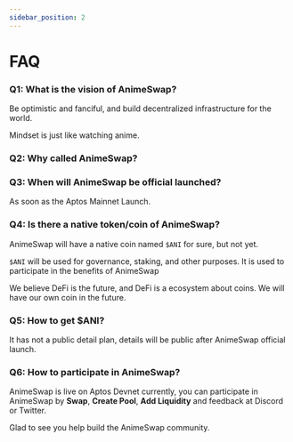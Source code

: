 ```yaml
---
sidebar_position: 2
---
```


# FAQ

### Q1: What is the vision of AnimeSwap? 

Be optimistic and fanciful, and build decentralized infrastructure for the world.

Mindset is just like watching anime.

### Q2: Why called **AnimeSwap**?



### Q3: When will AnimeSwap be official launched?

As soon as the Aptos Mainnet Launch.

### Q4: Is there a native token/coin of AnimeSwap?

AnimeSwap will have a native coin named `$ANI` for sure, but not yet.

`$ANI` will be used for governance, staking, and other purposes. 
It is used to participate in the benefits of AnimeSwap

We believe DeFi is the future, and DeFi is a ecosystem about coins. We will have our own coin in the future.

### Q5: How to get $ANI?

It has not a public detail plan, details will be public after AnimeSwap official launch.

### Q6: How to participate in AnimeSwap?

AnimeSwap is live on Aptos Devnet currently, you can participate in AnimeSwap by **Swap**, **Create Pool**, **Add Liquidity** and feedback at Discord or Twitter.

Glad to see you help build the AnimeSwap community.
